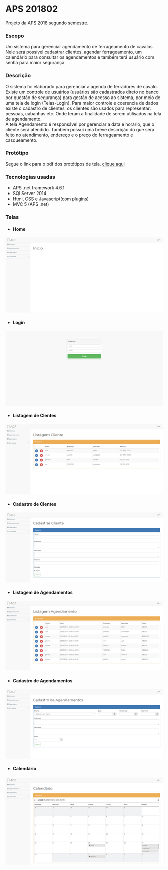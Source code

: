 # APS 201802

Projeto da APS 2018 segundo semestre.

### Escopo

Um sistema para gerenciar agendamento de ferrageamento de cavalos. Nele será possível cadastrar clientes, agendar ferrageamento, um calendário para consultar os agendamentos e também terá usuário com senha para maior segurança

### Descrição

O sistema foi elaborado para gerenciar a agenda de ferradores de cavalo. Existe um controle de usuários (usuários são cadastrados direto no banco por questão de segurança) para gestão de acesso ao sistema, por meio de uma tela de login (Telas-Login). Para maior controle e coerencia de dados existe o cadastro de clientes, os clientes são usados para representar: pessoas, cabanhas etc. Onde teram a finalidade de serem utilisados na tela de agendamento.  
A tela Agendamento é responsável por gerenciar a data e horario, que o cliente será atendido. Também possui uma breve descrição do que será feito no atendimento, endereço e o preço do ferrageamento e casqueamento.

### Protótipo

Segue o link para o pdf dos protótipos de tela. [clique aqui](https://github.com/rcoliveira2016/APS-201802/blob/master/docs/Prototipo.pdf)

### Tecnologias usadas
- APS .net framework 4.6.1
- SQl Server 2014
- Html, CSS e Javascript(com plugins)
- MVC 5 (APS .net)


### Telas

* #### Home
![Home](https://github.com/rcoliveira2016/APS-201802/blob/master/docs/imgens/home.png)

* #### Login
![Home](https://github.com/rcoliveira2016/APS-201802/blob/master/docs/imgens/Login.png)

* #### Listagem de Clentes 
![Home](https://github.com/rcoliveira2016/APS-201802/blob/master/docs/imgens/Clientes.png)

* #### Cadastro de Clentes 
![Home](https://github.com/rcoliveira2016/APS-201802/blob/master/docs/imgens/Clientes-Cadastrar.png)

* #### Listagem de Agendamentos 
![Home](https://github.com/rcoliveira2016/APS-201802/blob/master/docs/imgens/Agendamentos.png)

* #### Cadastro de Agendamentos 
![Home](https://github.com/rcoliveira2016/APS-201802/blob/master/docs/imgens/Agendamentos-Cadastrar.png)

* #### Calendário
![Home](https://github.com/rcoliveira2016/APS-201802/blob/master/docs/imgens/Calendario.png)
